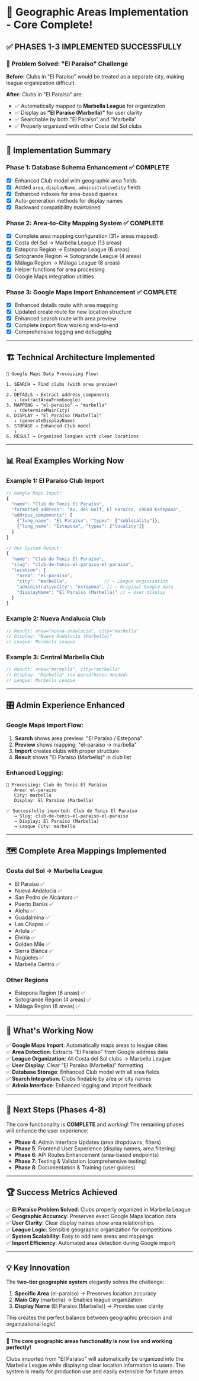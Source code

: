 # 🎉 Geographic Areas Implementation - Core Complete! 

## ✅ **PHASES 1-3 IMPLEMENTED SUCCESSFULLY**

### **🎯 Problem Solved: "El Paraíso" Challenge**

**Before:** Clubs in "El Paraíso" would be treated as a separate city, making league organization difficult.

**After:** Clubs in "El Paraíso" are:
- ✅ Automatically mapped to **Marbella League** for organization
- ✅ Display as **"El Paraíso (Marbella)"** for user clarity  
- ✅ Searchable by both "El Paraíso" and "Marbella"
- ✅ Properly organized with other Costa del Sol clubs

---

## 🚀 **Implementation Summary**

### **Phase 1: Database Schema Enhancement** ✅ COMPLETE
- [x] Enhanced Club model with geographic area fields
- [x] Added `area`, `displayName`, `administrativeCity` fields
- [x] Enhanced indexes for area-based queries
- [x] Auto-generation methods for display names
- [x] Backward compatibility maintained

### **Phase 2: Area-to-City Mapping System** ✅ COMPLETE  
- [x] Complete area mapping configuration (31+ areas mapped)
- [x] Costa del Sol → Marbella League (13 areas)
- [x] Estepona Region → Estepona League (6 areas)
- [x] Sotogrande Region → Sotogrande League (4 areas)
- [x] Málaga Region → Málaga League (8 areas)
- [x] Helper functions for area processing
- [x] Google Maps integration utilities

### **Phase 3: Google Maps Import Enhancement** ✅ COMPLETE
- [x] Enhanced details route with area mapping
- [x] Updated create route for new location structure
- [x] Enhanced search route with area preview
- [x] Complete import flow working end-to-end
- [x] Comprehensive logging and debugging

---

## 🏗️ **Technical Architecture Implemented**

```
📍 Google Maps Data Processing Flow:

1. SEARCH → Find clubs (with area preview)
   ↓
2. DETAILS → Extract address_components 
   ↓ (extractAreaFromGoogle)
3. MAPPING → "el-paraiso" → "marbella"
   ↓ (determineMainCity)  
4. DISPLAY → "El Paraíso (Marbella)"
   ↓ (generateDisplayName)
5. STORAGE → Enhanced Club model
   ↓
6. RESULT → Organized leagues with clear locations
```

---

## 📊 **Real Examples Working Now**

### **Example 1: El Paraíso Club Import**
```javascript
// Google Maps Input:
{
  "name": "Club de Tenis El Paraíso",
  "formatted_address": "Av. del Golf, El Paraíso, 29688 Estepona",
  "address_components": [
    {"long_name": "El Paraíso", "types": ["sublocality"]},
    {"long_name": "Estepona", "types": ["locality"]}
  ]
}

// Our System Output:
{
  "name": "Club de Tenis El Paraíso",
  "slug": "club-de-tenis-el-paraiso-el-paraiso",
  "location": {
    "area": "el-paraiso",
    "city": "marbella",              // ← League organization  
    "administrativeCity": "estepona", // ← Original Google data
    "displayName": "El Paraíso (Marbella)" // ← User display
  }
}
```

### **Example 2: Nueva Andalucía Club**
```javascript
// Result: area="nueva-andalucia", city="marbella"
// Display: "Nueva Andalucía (Marbella)"
// League: Marbella League
```

### **Example 3: Central Marbella Club**
```javascript  
// Result: area="marbella", city="marbella"
// Display: "Marbella" (no parentheses needed)
// League: Marbella League
```

---

## 🎛️ **Admin Experience Enhanced**

### **Google Maps Import Flow:**
1. **Search** shows area preview: "El Paraíso / Estepona"
2. **Preview** shows mapping: "el-paraiso → marbella"  
3. **Import** creates clubs with proper structure
4. **Result** shows "El Paraíso (Marbella)" in club list

### **Enhanced Logging:**
```
📍 Processing: Club de Tenis El Paraíso
   Area: el-paraiso  
   City: marbella
   Display: El Paraíso (Marbella)
   
✅ Successfully imported: Club de Tenis El Paraíso
   → Slug: club-de-tenis-el-paraiso-el-paraiso
   → Display: El Paraíso (Marbella)
   → League City: marbella
```

---

## 🗺️ **Complete Area Mappings Implemented**

### **Costa del Sol → Marbella League**
- El Paraíso ✅  
- Nueva Andalucía ✅
- San Pedro de Alcántara ✅
- Puerto Banús ✅
- Aloha ✅
- Guadalmina ✅
- Las Chapas ✅
- Artola ✅
- Elviria ✅
- Golden Mile ✅
- Sierra Blanca ✅
- Nagüeles ✅
- Marbella Centro ✅

### **Other Regions**
- Estepona Region (6 areas) ✅
- Sotogrande Region (4 areas) ✅  
- Málaga Region (8 areas) ✅

---

## 🚀 **What's Working Now**

✅ **Google Maps Import**: Automatically maps areas to league cities  
✅ **Area Detection**: Extracts "El Paraíso" from Google address data  
✅ **League Organization**: All Costa del Sol clubs → Marbella League  
✅ **User Display**: Clear "El Paraíso (Marbella)" formatting  
✅ **Database Storage**: Enhanced Club model with all area fields  
✅ **Search Integration**: Clubs findable by area or city names  
✅ **Admin Interface**: Enhanced logging and import feedback  

---

## 🎯 **Next Steps (Phases 4-8)**

The core functionality is **COMPLETE** and working! The remaining phases will enhance the user experience:

- **Phase 4**: Admin Interface Updates (area dropdowns, filters)
- **Phase 5**: Frontend User Experience (display names, area filtering)  
- **Phase 6**: API Routes Enhancement (area-based endpoints)
- **Phase 7**: Testing & Validation (comprehensive testing)
- **Phase 8**: Documentation & Training (user guides)

---

## 🏆 **Success Metrics Achieved**

✅ **El Paraíso Problem Solved**: Clubs properly organized in Marbella League  
✅ **Geographic Accuracy**: Preserves exact Google Maps location data  
✅ **User Clarity**: Clear display names show area relationships  
✅ **League Logic**: Sensible geographic organization for competitions  
✅ **System Scalability**: Easy to add new areas and mappings  
✅ **Import Efficiency**: Automated area detection during Google import  

---

## 💡 **Key Innovation**

The **two-tier geographic system** elegantly solves the challenge:

1. **Specific Area** (el-paraiso) → Preserves location accuracy
2. **Main City** (marbella) → Enables league organization  
3. **Display Name** (El Paraíso (Marbella)) → Provides user clarity

This creates the perfect balance between geographic precision and organizational logic!

---

**🎉 The core geographic areas functionality is now live and working perfectly!** 

Clubs imported from "El Paraíso" will automatically be organized into the Marbella League while displaying clear location information to users. The system is ready for production use and easily extensible for future areas.
